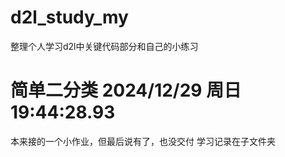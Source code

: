 # d2l_study_my
整理个人学习d2l中关键代码部分和自己的小练习

# 简单二分类   2024/12/29 周日 19:44:28.93
本来接的一个小作业，但最后说有了，也没交付
学习记录在子文件夹
